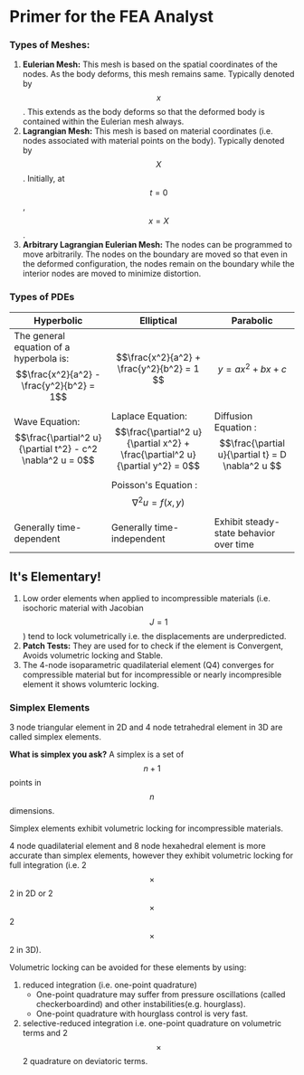 # Primer for the FEA Analyst
### Types of Meshes:
1. **Eulerian Mesh:** This mesh is based on the spatial coordinates of the nodes. As the body deforms, this mesh remains same. Typically denoted by $$x$$. This extends as the body deforms so that the deformed body is contained within the Eulerian mesh always. 
2. **Lagrangian Mesh:** This mesh is based on material coordinates (i.e. nodes associated with material points on the body). Typically denoted by $$X$$.
Initially, at $$t=0$$, $$x = X $$.
3. **Arbitrary Lagrangian Eulerian Mesh:** The nodes can be programmed to move arbitrarily. The nodes on the boundary are moved so that even in the deformed configuration, the nodes remain on the boundary while the interior nodes are moved to minimize distortion.

### Types of PDEs
| Hyperbolic | Elliptical | Parabolic |
|----------|----------|----------|
| The general equation of a hyperbola is: $$\frac{x^2}{a^2} - \frac{y^2}{b^2} = 1$$ | $$\frac{x^2}{a^2} + \frac{y^2}{b^2} = 1 $$  | $$y = ax^2 + bx + c $$  |
| Wave Equation: $$\frac{\partial^2 u}{\partial t^2} - c^2 \nabla^2 u = 0$$ | Laplace Equation: $$\frac{\partial^2 u}{\partial x^2} + \frac{\partial^2 u}{\partial y^2} = 0$$ |  Diffusion Equation : $$\frac{\partial u}{\partial t} = D \nabla^2 u $$|
|   | Poisson's Equation : $$\nabla^2 u = f(x, y)$$ | |
| Generally time-dependent | Generally time-independent | Exhibit steady-state behavior over time |

## It's Elementary!
1. Low order elements when applied to incompressible materials (i.e. isochoric material with Jacobian $$J = 1$$) tend to lock volumetrically i.e. the displacements are underpredicted.
2. **Patch Tests:** They are used for to check if the element is Convergent, Avoids volumetric locking and Stable.
3. The 4-node isoparametric quadilaterial element (Q4) converges for compressible material but for incompressible or nearly incompresible element it shows volumteric locking.

### Simplex Elements
3 node triangular element in 2D and 4 node tetrahedral element in 3D are called simplex elements.

**What is simplex you ask?**
A simplex is a set of $$n + 1$$ points in $$n$$ dimensions.

Simplex elements exhibit volumetric locking for incompressible materials. 

4 node quadilaterial element and 8 node hexahedral element is more accurate than simplex elements, however they exhibit volumetric locking for full integration (i.e. 2 $$\times$$ 2 in 2D or 2 $$\times$$ 2 $$\times$$ 2 in 3D). 

Volumetric locking can be avoided for these elements by using:
1. reduced integration (i.e. one-point quadrature)  
   * One-point quadrature may suffer from pressure oscillations (called checkerboardind) and other instabilities(e.g. hourglass).  
   * One-point quadrature with hourglass control is very fast.  
3. selective-reduced integration i.e. one-point quadrature on volumetric terms and 2 $$\times$$ 2 quadrature on deviatoric terms. 


